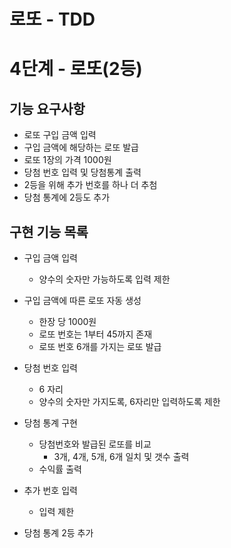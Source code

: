 # 로또 - TDD

# 4단계 - 로또(2등)

## 기능 요구사항
- 로또 구입 금액 입력
- 구입 금액에 해당하는 로또 발급
- 로또 1장의 가격 1000원
- 당첨 번호 입력 및 당첨통계 출력
- 2등을 위해 추가 번호를 하나 더 추첨
- 당첨 통계에 2등도 추가


## 구현 기능 목록
- 구입 금액 입력
  - 양수의 숫자만 가능하도록 입력 제한
  
- 구입 금액에 따른 로또 자동 생성
  - 한장 당 1000원
  - 로또 번호는 1부터 45까지 존재
  - 로또 번호 6개를 가지는 로또 발급

- 당첨 번호 입력
  - 6 자리
  - 양수의 숫자만 가지도록, 6자리만 입력하도록 제한

- 당첨 통계 구현
  - 당첨번호와 발급된 로또를 비교
    - 3개, 4개, 5개, 6개 일치 및 갯수 출력
  - 수익률 출력

- 추가 번호 입력
  - 입력 제한
- 당첨 통계 2등 추가
